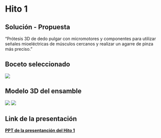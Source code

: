 # Hito 1

## Solución - Propuesta

“Prótesis 3D de dedo pulgar con micromotores y componentes para utilizar señales mioeléctricas de músculos cercanos y realizar un agarre de pinza más preciso.”

## Boceto seleccionado

<img src="https://github.com/Adriana-28/Repositorio_grupo_13/blob/main/Im%C3%A1genes/Captura%20de%20pantalla%202023-10-27%20044402.png?raw=true">

## Modelo 3D del ensamble

<img src="https://github.com/Adriana-28/Repositorio_grupo_13/blob/main/Im%C3%A1genes/Captura%20de%20pantalla%202023-10-27%20073046.png?raw=true">
<img src="https://github.com/Adriana-28/Repositorio_grupo_13/blob/main/Im%C3%A1genes/Captura%20de%20pantalla%202023-10-27%20072930.png?raw=true">

## Link de la presentación

[**PPT de la presentanción del Hito 1**](https://www.canva.com/design/DAFyRxqC7wM/DBp0C49TtiZOSL1GazJYxA/edit?utm_content=DAFyRxqC7wM&utm_campaign=designshare&utm_medium=link2&utm_source=sharebutton)

